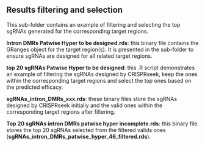 ## Results filtering and selection ##

This sub-folder contains an example of filtering and selecting the top sgRNAs generated for the corresponding target regions. 

**Intron DMRs Patwise Hyper to be designed.rds**: this binary file contains the GRanges object for the target region(s). It is presented in the sub-folder to ensure sgRNAs are designed for all related target regions.

**top 20 sgRNAs Patwise Hyper to be designed**: this .R script demonstrates an example of filtering the sgRNAs designed by CRISPRseek, keep the ones within the corresponding target regions and select the top ones based on the predicted efficacy. 

**sgRNAs_intron_DMRs_xxx.rds**: these binary files store the sgRNAs designed by CRISPRseek initially and the valid ones within the corresponding target regions after filtering. 

**Top 20 sgRNAs intron DMRs patwise hyper incomplete.rds**: this binary file stores the top 20 sgRNAs selected from the filtered valids ones (**sgRNAs_intron_DMRs_patwise_hyper_46_filtered.rds**). 


